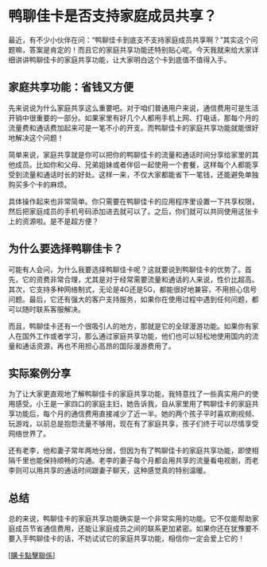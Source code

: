 # 鸭聊佳卡是否支持家庭成员共享？

最近，有不少小伙伴在问：“鸭聊佳卡到底支不支持家庭成员共享啊？”其实这个问题嘛，答案是肯定的！而且它的家庭共享功能还特别贴心呢。今天我就来给大家详细讲讲鸭聊佳卡的家庭共享功能，让大家明白这个卡到底值不值得入手。

## 家庭共享功能：省钱又方便

先来说说为什么家庭共享这么重要吧。对于咱们普通用户来说，通信费用可是生活开销中很重要的一部分。如果家里有好几个人都用手机上网、打电话，那每个月的流量费和通话费加起来可是一笔不小的开支。而鸭聊佳卡的家庭共享功能就能很好地解决这个问题！

简单来说，家庭共享就是你可以把你的鸭聊佳卡的流量和通话时间分享给家里的其他成员。比如你和父母、兄弟姐妹或者伴侣一起使用一个套餐，这样每个人都能享受到流量和通话时长的好处。这样一来，不仅大家都能省下一笔钱，还能避免单独购买多个卡的麻烦。

具体操作起来也非常简单。你只需要在鸭聊佳卡的应用程序里设置一下共享权限，然后把家庭成员的手机号码添加进去就可以了。之后，你们就可以共同使用这张卡上的资源啦。是不是超方便？

## 为什么要选择鸭聊佳卡？

可能有人会问，为什么我要选择鸭聊佳卡呢？这就要说到鸭聊佳卡的优势了。首先，它的资费非常合理，尤其是对于经常需要流量和通话的人来说，性价比超高。其次，它支持多种网络制式，无论是4G还是5G，都能很好地兼容，不用担心信号问题。最后，它还有强大的客户支持服务，如果你在使用过程中遇到任何问题，都可以随时联系客服解决。

而且，鸭聊佳卡还有一个很吸引人的地方，那就是它的全球漫游功能。如果你有家人在国外工作或者学习，那么通过家庭共享功能，他们也可以轻松地使用国内的流量和通话资源，再也不用担心高昂的国际漫游费用了。

## 实际案例分享

为了让大家更直观地了解鸭聊佳卡的家庭共享功能，我特意找了一些真实用户的使用感受。小王是一家四口的家庭主妇，她告诉我，自从家里用了鸭聊佳卡的家庭共享功能后，每个月的通信费用直接减少了近一半。她的两个孩子平时喜欢刷视频、玩游戏，以前总是抱怨流量不够用，现在有了家庭共享，孩子们终于可以尽情享受网络世界了。

还有老李，他和妻子常年两地分居，但因为有了鸭聊佳卡的家庭共享功能，即使相隔千里也能保持顺畅的沟通。老李的妻子每个月都会用共享的流量看电视剧，而老李则可以用共享的通话时间跟妻子聊天，这种感觉真的特别温暖。

## 总结

总的来说，鸭聊佳卡的家庭共享功能确实是一个非常实用的功能。它不仅能帮助家庭成员节省通信费用，还能让家庭成员之间的联系更加紧密。如果你还在犹豫要不要入手鸭聊佳卡的话，不妨试试它的家庭共享功能，相信你一定会爱上它的！

[[購卡點擊聯係](https://t.me/s/esim1088)]
